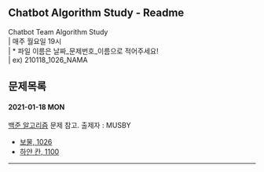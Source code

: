 ## Chatbot Algorithm Study - Readme
Chatbot Team Algorithm Study
<br>| 매주 월요일 19시
<br>| * 파일 이름은 날짜_문제번호_이름으로 적어주세요! 
<br>| ex) 210118_1026_NAMA
## 문제목록
#### 2021-01-18 MON

[백준 알고리즘](https://www.acmicpc.net/problemset) 문제 참고.   출제자 : MUSBY

- [보물, 1026](https://www.acmicpc.net/problem/1026)
- [하얀 칸, 1100](https://www.acmicpc.net/problem/1100)

---------------------------------
